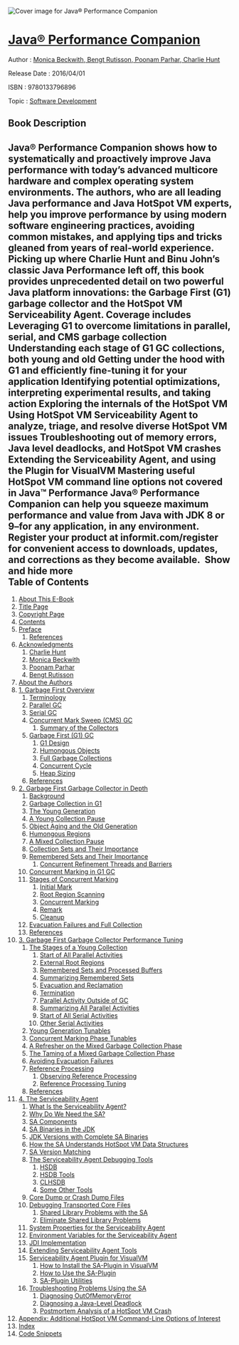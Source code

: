 ![Cover image for Java® Performance Companion](https://imgdetail.ebookreading.net/cover/cover/20200215/EB9780133796896.jpg)

[Java® Performance Companion](https://ebookreading.net/view/book/Java%C2%AE+Performance+Companion-EB9780133796896_1.html "Java® Performance Companion")
====================================================================================================================

Author : [Monica Beckwith](https://ebookreading.net/search/author/Monica+Beckwith),[ Bengt Rutisson](https://ebookreading.net/search/author/+Bengt+Rutisson),[ Poonam Parhar](https://ebookreading.net/search/author/+Poonam+Parhar),[ Charlie Hunt](https://ebookreading.net/search/author/+Charlie+Hunt)

Release Date : 2016/04/01

ISBN : 9780133796896

Topic : [Software Development](https://ebookreading.net/search/category/software-development)

Book Description
-----------------

 Java® Performance Companion shows how to systematically and proactively improve Java performance with today’s advanced multicore hardware and complex operating system environments.
The authors, who are all leading Java performance and Java HotSpot VM experts, help you improve performance by using modern software engineering practices, avoiding common mistakes, and applying tips and tricks gleaned from years of real-world experience.
Picking up where Charlie Hunt and Binu John’s classic Java Performance left off, this book provides unprecedented detail on two powerful Java platform innovations: the Garbage First (G1) garbage collector and the HotSpot VM Serviceability Agent.
Coverage includes
Leveraging G1 to overcome limitations in parallel, serial, and CMS garbage collection
Understanding each stage of G1 GC collections, both young and old
Getting under the hood with G1 and efficiently fine-tuning it for your application
Identifying potential optimizations, interpreting experimental results, and taking action
Exploring the internals of the HotSpot VM
Using HotSpot VM Serviceability Agent to analyze, triage, and resolve diverse HotSpot VM issues
Troubleshooting out of memory errors, Java level deadlocks, and HotSpot VM crashes
Extending the Serviceability Agent, and using the Plugin for VisualVM
Mastering useful HotSpot VM command line options not covered in Java™ Performance
Java® Performance Companion can help you squeeze maximum performance and value from Java with JDK 8 or 9–for any application, in any environment.
Register your product at informit.com/register for convenient access to downloads, updates, and corrections as they become available. 
        Show and hide more                
Table of Contents
-----------------

1. [About This E-Book](https://ebookreading.net/view/book/Java%C2%AE+Performance+Companion-EB9780133796896_2.html#pref00)
1. [Title Page](https://ebookreading.net/view/book/Java%C2%AE+Performance+Companion-EB9780133796896_3.html#title)
1. [Copyright Page](https://ebookreading.net/view/book/Java%C2%AE+Performance+Companion-EB9780133796896_4.html#copy)
1. [Contents](https://ebookreading.net/view/book/Java%C2%AE+Performance+Companion-EB9780133796896_5.html#toc)
1. [Preface](https://ebookreading.net/view/book/Java%C2%AE+Performance+Companion-EB9780133796896_6.html#pref01)
    1. [References](https://ebookreading.net/view/book/Java%C2%AE+Performance+Companion-EB9780133796896_6.html#pref01lev1sec1)
1. [Acknowledgments](https://ebookreading.net/view/book/Java%C2%AE+Performance+Companion-EB9780133796896_7.html#pref02)
    1. [Charlie Hunt](https://ebookreading.net/view/book/Java%C2%AE+Performance+Companion-EB9780133796896_7.html#pref02lev1sec1)
    1. [Monica Beckwith](https://ebookreading.net/view/book/Java%C2%AE+Performance+Companion-EB9780133796896_7.html#pref02lev1sec2)
    1. [Poonam Parhar](https://ebookreading.net/view/book/Java%C2%AE+Performance+Companion-EB9780133796896_7.html#pref02lev1sec3)
    1. [Bengt Rutisson](https://ebookreading.net/view/book/Java%C2%AE+Performance+Companion-EB9780133796896_7.html#pref02lev1sec4)
1. [About the Authors](https://ebookreading.net/view/book/Java%C2%AE+Performance+Companion-EB9780133796896_8.html#pref03)
1. [1. Garbage First Overview](https://ebookreading.net/view/book/Java%C2%AE+Performance+Companion-EB9780133796896_9.html#ch01)
    1. [Terminology](https://ebookreading.net/view/book/Java%C2%AE+Performance+Companion-EB9780133796896_9.html#ch01lev1sec1)
    1. [Parallel GC](https://ebookreading.net/view/book/Java%C2%AE+Performance+Companion-EB9780133796896_9.html#ch01lev1sec2)
    1. [Serial GC](https://ebookreading.net/view/book/Java%C2%AE+Performance+Companion-EB9780133796896_9.html#ch01lev1sec3)
    1. [Concurrent Mark Sweep (CMS) GC](https://ebookreading.net/view/book/Java%C2%AE+Performance+Companion-EB9780133796896_9.html#ch01lev1sec4)
        1. [Summary of the Collectors](https://ebookreading.net/view/book/Java%C2%AE+Performance+Companion-EB9780133796896_9.html#ch01lev2sec1)
    1. [Garbage First (G1) GC](https://ebookreading.net/view/book/Java%C2%AE+Performance+Companion-EB9780133796896_9.html#ch01lev1sec5)
        1. [G1 Design](https://ebookreading.net/view/book/Java%C2%AE+Performance+Companion-EB9780133796896_9.html#ch01lev2sec2)
        1. [Humongous Objects](https://ebookreading.net/view/book/Java%C2%AE+Performance+Companion-EB9780133796896_9.html#ch01lev2sec3)
        1. [Full Garbage Collections](https://ebookreading.net/view/book/Java%C2%AE+Performance+Companion-EB9780133796896_9.html#ch01lev2sec4)
        1. [Concurrent Cycle](https://ebookreading.net/view/book/Java%C2%AE+Performance+Companion-EB9780133796896_9.html#ch01lev2sec5)
        1. [Heap Sizing](https://ebookreading.net/view/book/Java%C2%AE+Performance+Companion-EB9780133796896_9.html#ch01lev2sec6)
    1. [References](https://ebookreading.net/view/book/Java%C2%AE+Performance+Companion-EB9780133796896_9.html#ch01lev1sec6)
1. [2. Garbage First Garbage Collector in Depth](https://ebookreading.net/view/book/Java%C2%AE+Performance+Companion-EB9780133796896_10.html#ch02)
    1. [Background](https://ebookreading.net/view/book/Java%C2%AE+Performance+Companion-EB9780133796896_10.html#ch02lev1sec1)
    1. [Garbage Collection in G1](https://ebookreading.net/view/book/Java%C2%AE+Performance+Companion-EB9780133796896_10.html#ch02lev1sec2)
    1. [The Young Generation](https://ebookreading.net/view/book/Java%C2%AE+Performance+Companion-EB9780133796896_10.html#ch02lev1sec3)
    1. [A Young Collection Pause](https://ebookreading.net/view/book/Java%C2%AE+Performance+Companion-EB9780133796896_10.html#ch02lev1sec4)
    1. [Object Aging and the Old Generation](https://ebookreading.net/view/book/Java%C2%AE+Performance+Companion-EB9780133796896_10.html#ch02lev1sec5)
    1. [Humongous Regions](https://ebookreading.net/view/book/Java%C2%AE+Performance+Companion-EB9780133796896_10.html#ch02lev1sec6)
    1. [A Mixed Collection Pause](https://ebookreading.net/view/book/Java%C2%AE+Performance+Companion-EB9780133796896_10.html#ch02lev1sec7)
    1. [Collection Sets and Their Importance](https://ebookreading.net/view/book/Java%C2%AE+Performance+Companion-EB9780133796896_10.html#ch02lev1sec8)
    1. [Remembered Sets and Their Importance](https://ebookreading.net/view/book/Java%C2%AE+Performance+Companion-EB9780133796896_10.html#ch02lev1sec9)
        1. [Concurrent Refinement Threads and Barriers](https://ebookreading.net/view/book/Java%C2%AE+Performance+Companion-EB9780133796896_10.html#ch02lev2sec1)
    1. [Concurrent Marking in G1 GC](https://ebookreading.net/view/book/Java%C2%AE+Performance+Companion-EB9780133796896_10.html#ch02lev1sec10)
    1. [Stages of Concurrent Marking](https://ebookreading.net/view/book/Java%C2%AE+Performance+Companion-EB9780133796896_10.html#ch02lev1sec11)
        1. [Initial Mark](https://ebookreading.net/view/book/Java%C2%AE+Performance+Companion-EB9780133796896_10.html#ch02lev2sec2)
        1. [Root Region Scanning](https://ebookreading.net/view/book/Java%C2%AE+Performance+Companion-EB9780133796896_10.html#ch02lev2sec3)
        1. [Concurrent Marking](https://ebookreading.net/view/book/Java%C2%AE+Performance+Companion-EB9780133796896_10.html#ch02lev2sec4)
        1. [Remark](https://ebookreading.net/view/book/Java%C2%AE+Performance+Companion-EB9780133796896_10.html#ch02lev2sec5)
        1. [Cleanup](https://ebookreading.net/view/book/Java%C2%AE+Performance+Companion-EB9780133796896_10.html#ch02lev2sec6)
    1. [Evacuation Failures and Full Collection](https://ebookreading.net/view/book/Java%C2%AE+Performance+Companion-EB9780133796896_10.html#ch02lev1sec12)
    1. [References](https://ebookreading.net/view/book/Java%C2%AE+Performance+Companion-EB9780133796896_10.html#ch02lev1sec13)
1. [3. Garbage First Garbage Collector Performance Tuning](https://ebookreading.net/view/book/Java%C2%AE+Performance+Companion-EB9780133796896_11.html#ch03)
    1. [The Stages of a Young Collection](https://ebookreading.net/view/book/Java%C2%AE+Performance+Companion-EB9780133796896_11.html#ch03lev1sec1)
        1. [Start of All Parallel Activities](https://ebookreading.net/view/book/Java%C2%AE+Performance+Companion-EB9780133796896_11.html#ch03lev2sec1)
        1. [External Root Regions](https://ebookreading.net/view/book/Java%C2%AE+Performance+Companion-EB9780133796896_11.html#ch03lev2sec2)
        1. [Remembered Sets and Processed Buffers](https://ebookreading.net/view/book/Java%C2%AE+Performance+Companion-EB9780133796896_11.html#ch03lev2sec3)
        1. [Summarizing Remembered Sets](https://ebookreading.net/view/book/Java%C2%AE+Performance+Companion-EB9780133796896_11.html#ch03lev2sec4)
        1. [Evacuation and Reclamation](https://ebookreading.net/view/book/Java%C2%AE+Performance+Companion-EB9780133796896_11.html#ch03lev2sec5)
        1. [Termination](https://ebookreading.net/view/book/Java%C2%AE+Performance+Companion-EB9780133796896_11.html#ch03lev2sec6)
        1. [Parallel Activity Outside of GC](https://ebookreading.net/view/book/Java%C2%AE+Performance+Companion-EB9780133796896_11.html#ch03lev2sec7)
        1. [Summarizing All Parallel Activities](https://ebookreading.net/view/book/Java%C2%AE+Performance+Companion-EB9780133796896_11.html#ch03lev2sec8)
        1. [Start of All Serial Activities](https://ebookreading.net/view/book/Java%C2%AE+Performance+Companion-EB9780133796896_11.html#ch03lev2sec9)
        1. [Other Serial Activities](https://ebookreading.net/view/book/Java%C2%AE+Performance+Companion-EB9780133796896_11.html#ch03lev2sec10)
    1. [Young Generation Tunables](https://ebookreading.net/view/book/Java%C2%AE+Performance+Companion-EB9780133796896_11.html#ch03lev1sec2)
    1. [Concurrent Marking Phase Tunables](https://ebookreading.net/view/book/Java%C2%AE+Performance+Companion-EB9780133796896_11.html#ch03lev1sec3)
    1. [A Refresher on the Mixed Garbage Collection Phase](https://ebookreading.net/view/book/Java%C2%AE+Performance+Companion-EB9780133796896_11.html#ch03lev1sec4)
    1. [The Taming of a Mixed Garbage Collection Phase](https://ebookreading.net/view/book/Java%C2%AE+Performance+Companion-EB9780133796896_11.html#ch03lev1sec5)
    1. [Avoiding Evacuation Failures](https://ebookreading.net/view/book/Java%C2%AE+Performance+Companion-EB9780133796896_11.html#ch03lev1sec6)
    1. [Reference Processing](https://ebookreading.net/view/book/Java%C2%AE+Performance+Companion-EB9780133796896_11.html#ch03lev1sec7)
        1. [Observing Reference Processing](https://ebookreading.net/view/book/Java%C2%AE+Performance+Companion-EB9780133796896_11.html#ch03lev2sec11)
        1. [Reference Processing Tuning](https://ebookreading.net/view/book/Java%C2%AE+Performance+Companion-EB9780133796896_11.html#ch03lev2sec12)
    1. [References](https://ebookreading.net/view/book/Java%C2%AE+Performance+Companion-EB9780133796896_11.html#ch03lev1sec8)
1. [4. The Serviceability Agent](https://ebookreading.net/view/book/Java%C2%AE+Performance+Companion-EB9780133796896_12.html#ch04)
    1. [What Is the Serviceability Agent?](https://ebookreading.net/view/book/Java%C2%AE+Performance+Companion-EB9780133796896_12.html#ch04lev1sec1)
    1. [Why Do We Need the SA?](https://ebookreading.net/view/book/Java%C2%AE+Performance+Companion-EB9780133796896_12.html#ch04lev1sec2)
    1. [SA Components](https://ebookreading.net/view/book/Java%C2%AE+Performance+Companion-EB9780133796896_12.html#ch04lev1sec3)
    1. [SA Binaries in the JDK](https://ebookreading.net/view/book/Java%C2%AE+Performance+Companion-EB9780133796896_12.html#ch04lev1sec4)
    1. [JDK Versions with Complete SA Binaries](https://ebookreading.net/view/book/Java%C2%AE+Performance+Companion-EB9780133796896_12.html#ch04lev1sec5)
    1. [How the SA Understands HotSpot VM Data Structures](https://ebookreading.net/view/book/Java%C2%AE+Performance+Companion-EB9780133796896_12.html#ch04lev1sec6)
    1. [SA Version Matching](https://ebookreading.net/view/book/Java%C2%AE+Performance+Companion-EB9780133796896_12.html#ch04lev1sec7)
    1. [The Serviceability Agent Debugging Tools](https://ebookreading.net/view/book/Java%C2%AE+Performance+Companion-EB9780133796896_12.html#ch04lev1sec8)
        1. [HSDB](https://ebookreading.net/view/book/Java%C2%AE+Performance+Companion-EB9780133796896_12.html#ch04lev2sec1)
        1. [HSDB Tools](https://ebookreading.net/view/book/Java%C2%AE+Performance+Companion-EB9780133796896_12.html#ch04lev2sec2)
        1. [CLHSDB](https://ebookreading.net/view/book/Java%C2%AE+Performance+Companion-EB9780133796896_12.html#ch04lev2sec3)
        1. [Some Other Tools](https://ebookreading.net/view/book/Java%C2%AE+Performance+Companion-EB9780133796896_12.html#ch04lev2sec4)
    1. [Core Dump or Crash Dump Files](https://ebookreading.net/view/book/Java%C2%AE+Performance+Companion-EB9780133796896_12.html#ch04lev1sec9)
    1. [Debugging Transported Core Files](https://ebookreading.net/view/book/Java%C2%AE+Performance+Companion-EB9780133796896_12.html#ch04lev1sec10)
        1. [Shared Library Problems with the SA](https://ebookreading.net/view/book/Java%C2%AE+Performance+Companion-EB9780133796896_12.html#ch04lev2sec5)
        1. [Eliminate Shared Library Problems](https://ebookreading.net/view/book/Java%C2%AE+Performance+Companion-EB9780133796896_12.html#ch04lev2sec6)
    1. [System Properties for the Serviceability Agent](https://ebookreading.net/view/book/Java%C2%AE+Performance+Companion-EB9780133796896_12.html#ch04lev1sec11)
    1. [Environment Variables for the Serviceability Agent](https://ebookreading.net/view/book/Java%C2%AE+Performance+Companion-EB9780133796896_12.html#ch04lev1sec12)
    1. [JDI Implementation](https://ebookreading.net/view/book/Java%C2%AE+Performance+Companion-EB9780133796896_12.html#ch04lev1sec13)
    1. [Extending Serviceability Agent Tools](https://ebookreading.net/view/book/Java%C2%AE+Performance+Companion-EB9780133796896_12.html#ch04lev1sec14)
    1. [Serviceability Agent Plugin for VisualVM](https://ebookreading.net/view/book/Java%C2%AE+Performance+Companion-EB9780133796896_12.html#ch04lev1sec15)
        1. [How to Install the SA-Plugin in VisualVM](https://ebookreading.net/view/book/Java%C2%AE+Performance+Companion-EB9780133796896_12.html#ch04lev2sec7)
        1. [How to Use the SA-Plugin](https://ebookreading.net/view/book/Java%C2%AE+Performance+Companion-EB9780133796896_12.html#ch04lev2sec8)
        1. [SA-Plugin Utilities](https://ebookreading.net/view/book/Java%C2%AE+Performance+Companion-EB9780133796896_12.html#ch04lev2sec9)
    1. [Troubleshooting Problems Using the SA](https://ebookreading.net/view/book/Java%C2%AE+Performance+Companion-EB9780133796896_12.html#ch04lev1sec16)
        1. [Diagnosing OutOfMemoryError](https://ebookreading.net/view/book/Java%C2%AE+Performance+Companion-EB9780133796896_12.html#ch04lev2sec10)
        1. [Diagnosing a Java-Level Deadlock](https://ebookreading.net/view/book/Java%C2%AE+Performance+Companion-EB9780133796896_12.html#ch04lev2sec11)
        1. [Postmortem Analysis of a HotSpot VM Crash](https://ebookreading.net/view/book/Java%C2%AE+Performance+Companion-EB9780133796896_12.html#ch04lev2sec12)
1. [Appendix: Additional HotSpot VM Command-Line Options of Interest](https://ebookreading.net/view/book/Java%C2%AE+Performance+Companion-EB9780133796896_13.html#app01)
1. [Index](https://ebookreading.net/view/book/Java%C2%AE+Performance+Companion-EB9780133796896_14.html#index)
1. [Code Snippets](https://ebookreading.net/view/book/Java%C2%AE+Performance+Companion-EB9780133796896_16.html#ch02_images)
